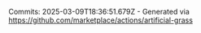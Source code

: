 Commits: 2025-03-09T18:36:51.679Z - Generated via https://github.com/marketplace/actions/artificial-grass
<br>
